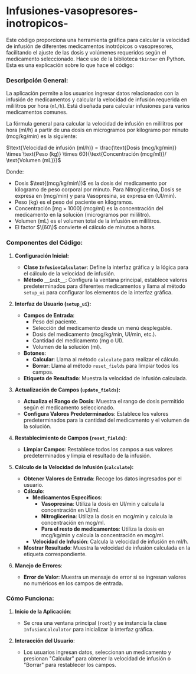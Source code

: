 # Infusiones-vasopresores-inotropicos-
Este código proporciona una herramienta gráfica para calcular la velocidad de infusión de diferentes medicamentos inotrópicos o vasopresores, facilitando el ajuste de las dosis y volúmenes requeridos según el medicamento seleccionado. Hace uso de la biblioteca `tkinter` en Python. Esta es una explicación sobre lo que hace el código:

### **Descripción General:**
La aplicación permite a los usuarios ingresar datos relacionados con la infusión de medicamentos y calcular la velocidad de infusión requerida en mililitros por hora (`ml/h`). Está diseñada para calcular infusiones para varios medicamentos comunes.

La fórmula general para calcular la velocidad de infusión en mililitros por hora (ml/h) a partir de una dosis en microgramos por kilogramo por minuto (mcg/kg/min) es la siguiente:

$\text{Velocidad de infusión (ml/h)} = \frac{\text{Dosis (mcg/kg/min)} \times \text{Peso (kg)} \times 60}{\text{Concentración (mcg/ml)}/ \text{Volumen (mL)}}$

Donde:
- $\text{Dosis}$ $\text{(mcg/kg/min\)}$ es la dosis del medicamento por kilogramo de peso corporal por minuto. Para Nitroglicerina, $\text{Dosis}$ se expresa en $\text{(mcg/min)}$ y para Vasopresina, se expresa en $\text{(UI/min)}$.
- $\text{Peso (kg)}$ es el peso del paciente en kilogramos.
- $\text{Concentración [mg} \times \text{1000]}$ $\text{(mcg/ml)}$ es la concentración del medicamento en la solución (microgramos por mililitro).
- $\text{Volumen (mL)}$ es el volumen total de la infusión en mililitros.
- El factor $\(60\)$ convierte el cálculo de minutos a horas.

### **Componentes del Código:**

1. **Configuración Inicial:**
   - **Clase `InfusionCalculator`**: Define la interfaz gráfica y la lógica para el cálculo de la velocidad de infusión.
   - **Método `__init__`**: Configura la ventana principal, establece valores predeterminados para diferentes medicamentos y llama al método `setup_ui` para configurar los elementos de la interfaz gráfica.

2. **Interfaz de Usuario (`setup_ui`):**
   - **Campos de Entrada**: 
     - Peso del paciente.
     - Selección del medicamento desde un menú desplegable.
     - Dosis del medicamento (mcg/kg/min, UI/min, etc.).
     - Cantidad del medicamento (mg o UI).
     - Volumen de la solución (ml).
   - **Botones**:
     - **Calcular**: Llama al método `calculate` para realizar el cálculo.
     - **Borrar**: Llama al método `reset_fields` para limpiar todos los campos.
   - **Etiqueta de Resultado**: Muestra la velocidad de infusión calculada.

3. **Actualización de Campos (`update_fields`):**
   - **Actualiza el Rango de Dosis**: Muestra el rango de dosis permitido según el medicamento seleccionado.
   - **Configura Valores Predeterminados**: Establece los valores predeterminados para la cantidad del medicamento y el volumen de la solución.

4. **Restablecimiento de Campos (`reset_fields`):**
   - **Limpiar Campos**: Restablece todos los campos a sus valores predeterminados y limpia el resultado de la infusión.

5. **Cálculo de la Velocidad de Infusión (`calculate`):**
   - **Obtener Valores de Entrada**: Recoge los datos ingresados por el usuario.
   - **Cálculo**:
     - **Medicamentos Específicos**:
       - **Vasopresina**: Utiliza la dosis en UI/min y calcula la concentración en UI/ml.
       - **Nitroglicerina**: Utiliza la dosis en mcg/min y calcula la concentración en mcg/ml.
       - **Para el resto de medicamentos**: Utiliza la dosis en mcg/kg/min y calcula la concentración en mcg/ml.
     - **Velocidad de Infusión**: Calcula la velocidad de infusión en ml/h.
   - **Mostrar Resultado**: Muestra la velocidad de infusión calculada en la etiqueta correspondiente.

6. **Manejo de Errores**:
   - **Error de Valor**: Muestra un mensaje de error si se ingresan valores no numéricos en los campos de entrada.

### **Cómo Funciona:**

1. **Inicio de la Aplicación**:
   - Se crea una ventana principal (`root`) y se instancia la clase `InfusionCalculator` para inicializar la interfaz gráfica.

2. **Interacción del Usuario**:
   - Los usuarios ingresan datos, seleccionan un medicamento y presionan "Calcular" para obtener la velocidad de infusión o "Borrar" para restablecer los campos.


